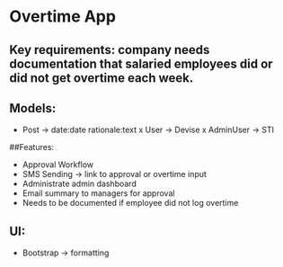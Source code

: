 # Overtime App

## Key requirements: company needs documentation that salaried employees did or did not get overtime each week.

## Models:
- Post -> date:date rationale:text
x User -> Devise
x AdminUser -> STI

##Features:
- Approval Workflow
- SMS Sending -> link to approval or overtime input
- Administrate admin dashboard
- Email summary to managers for approval
- Needs to be documented if employee did not log overtime

## UI:
- Bootstrap -> formatting